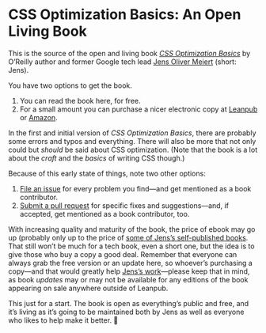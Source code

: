 # CSS Optimization Basics: An Open Living Book

This is the source of the open and living book [_CSS Optimization Basics_](https://leanpub.com/css-optimization-basics) by O’Reilly author and former Google tech lead [Jens Oliver Meiert](https://meiert.com/en/) (short: Jens).

You have two options to get the book.

1. You can read the book here, for free.
2. For a small amount you can purchase a nicer electronic copy at [Leanpub](https://leanpub.com/css-optimization-basics) or [Amazon](https://www.amazon.com/dp/B07TVW1ZT8/?tag=j9t-21-20).

In the first and initial version of _CSS Optimization Basics_, there are probably some errors and typos and everything. There will also be more that not only could but _should_ be said about CSS optimization. (Note that the book is a lot about the _craft_ and the _basics_ of writing CSS though.)

Because of this early state of things, note two other options:

1. [File an issue](https://github.com/j9t/css-optimization-basics/issues/new) for every problem you find—and get mentioned as a book contributor.
2. [Submit a pull request](https://github.com/j9t/css-optimization-basics/pulls) for specific fixes and suggestions—and, if accepted, get mentioned as a book contributor, too.

With increasing quality and maturity of the book, the price of ebook may go up (probably only up to the price of [some of Jens’s self-published books](https://www.goodreads.com/author/show/13623828.Jens_Oliver_Meiert). That still won’t be much for a tech book, even a short one, but the idea is to give those who buy a copy a good deal. Remember that everyone can always grab the free version or an update here, so whoever’s purchasing a copy—and that would greatly help [Jens’s work](https://meiert.com/en/)—please keep that in mind, as book _updates_ may or may not be available for any editions of the book appearing on sale anywhere outside of Leanpub.

This just for a start. The book is open as everything’s public and free, and it’s living as it’s going to be maintained both by Jens as well as everyone who likes to help make it better. 🥂